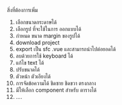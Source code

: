 สิ่งที่ต้องการเพิ่ม
 1. เลือกขนาดกระดาษได้ 
 2. เลือกรูป ที่จะใช้ในการ ออกแบบได้ 
 3. กำหนด ขนาด margin ของรูปได้ 
 4. download project 
 5. export เป็น  sfc  .vue และสามารถนำไปต่อยอดได้ 
 6. ลบด้วยการใช้ keyboard ได้
 7. แก้ไข text ได้ 
 8. ปรับขนาดได้
 9. ตัวหน้า ตัวเอียงได้ 
 10. การจัดข้อความได้ ชิดซาย ชิดขวา ตรงกลาง 
 11. มีให้เลือก component สำหรับ ตารางได้ 
 12. ....
